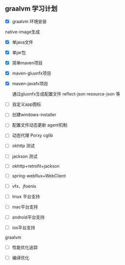 ## graalvm 学习计划





- [x] graalvm 环境安装



native-image生成

- [x] 单java文件

- [x] 单jar包

- [x] 简单maven项目

- [x] maven-gluonfx项目

- [x] maven-javafx项目

  通过gluonfx生成配置文件 reflect-json resource-json 等

- [ ] 自定义app图标

- [ ] 创建windows-installer

- [ ] 配置文件动态更新 agent机制

- [ ] 动态代理 Porxy cglib

- [ ] okhttp 测试

- [ ] jackson 测试

- [ ] okhttp+retrofit+jackson

- [ ] spring-webflux+WebClient

- [ ] vfx、jfoenix

- [ ] linux 平台支持

- [ ] mac平台支持

- [ ] android平台支持

- [ ] ios平台支持



graalvm 

- [ ] 性能优化追踪

- [ ] 编译优化



